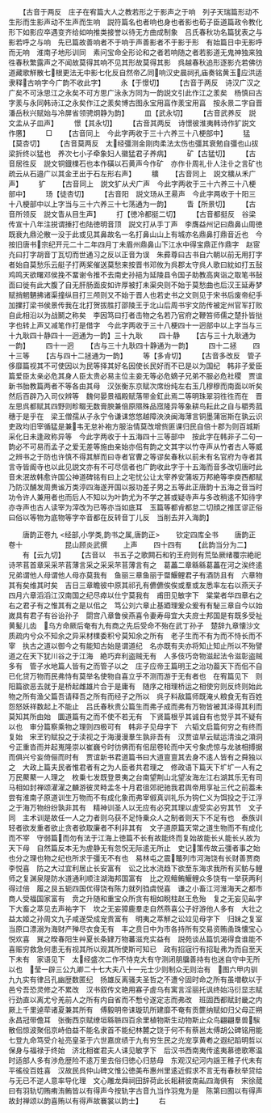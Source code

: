 <!-- { "loadSidebar": true } -->
　　【古音于两反　庄子在宥篇大人之教若形之于影声之于响　列子天瑞篇形动不生形而生影声动不生声而生响　説符篇名也者响也身也者影也荀子臣道篇政令教化形下如影应卒遇变齐给如响推类接誉以待无方曲成制象　吕氏春秋功名篇犹表之与影若呼之与响　先已篇故善响者不于响于声善影者不于影于形　有始篇日中无影呼而无响　淮南子地形训同　素问宝命全形论和之者若响随之者若影道无鬼神独来独徃春秋繁露声之不闻故莫得其响不见其形故莫得其影　呉越春秋追形逐影灮若佛彷　道藏歌觧散七根更法无中影七化反自然帝乙同响汉史晨祠孔庙奏铭黄玉应洪适隶释古响字今广韵不收此字】
　　永【于憬切】
　　【古音于两反　诗汉广汉之广矣不可泳思江之永矣不可方思广泳永方同为一韵説文引此作江之羕矣　杨慎曰古字羕与永同韩诗江之永矣作江之羕矣博古图永宝用亯作羕宝用亯　按永景二字自晋潘岳秋兴赋始与冷屏省领骋炯静为韵】
　　皿【武永切】
　　【古音武养反　説文孟从子皿声】
　　憬【其永切】
　　【古音其两反　诗憬彼淮夷韩诗作犷説文作懬】
　　□
　　【古音同上　今此字两收于三十六养三十八梗部中】
　　猛【莫杏切】
　　【古音莫两反　太经彊测金刚肉柔法太伤也彊其衰勉自彊也山拔梁折终以猛也　养次七小子牵象妇人徽猛君子养病】
　　矿【古猛切】
　　【古音居徃反　説文铜鐡檏石也本作磺以石黄声今作矿　亦作卝周礼卝人注卝之言矿也疏云从石邉广以其金玊出于石左形右声】
　　穬
　　【古音同上　説文穬从禾广声】
　　犷
　　【古音同上　説文犷从犬广声　今此字两收于三十六养三十八梗部中】
　　玚【徒杏切】
　　【古音阳　説文玚从玊昜声　今此字两收于十阳三十八梗部中以上字当与三十六养三十七荡通为一韵】
　　眚【所景切】
　　【古音所领反　説文眚从目生声】
　　打【徳冷都挺二切】
　　【古音都挺反　谷梁传宣十八年注捝谓捶打也陆徳明音顶　説文打从手丁声　李膺益州记曰鼎鼻山周徳既衰九鼎沦散一没于此或见其鼻故名一名打鼻山山上有城亦名鼎鼻打鼎音近也　今按旧唐书宗纪开元二十二年四月丁未眉州鼎鼻山下江水中得宝鼎正作鼎字　赵宧灮曰打字胡音丁瓦切而世通习之反以正音为误　朱彛尊曰古书自六朝以前无用打字者始自莫愁乐云艇子打两桨催送莫愁来按晋书邓攸为呉郡太守呉人歌曰紞如打五鼔鸡鸣天欲曙邓侯挽不畱谢令推不去南史孙挹为延陵县令国子助教高爽诣之取笔书鼔靣曰徙有此大腹了自无肝肠面皮如许厚被打未渠央则不始于莫愁曲也后汉王延寿梦赋捎魍魉拂诸渠撞纵目打三颅则又不始于晋人也若史书之文则见于宋书后废帝纪手加擈打梁书侯景传我在北打贺拔胜打邵陵王于北山后周书宇文防传被定州官军打败自此相沿以为战鬭之称矣　李因笃曰打者击物之名若乃官府之鞭笞师儒之楚扑皆挞字也转上声又减笔作打是借字　今此字两收于三十八梗四十一迥部中以上字当与三十九耿四十静四十一迥通为一韵】三十九耿
　　四十静
　　【古与三十九耿通为一韵】
　　四十一迥
　　【古与三十九耿四十静通为一韵】
　　四十二拯
　　四十三等
　　【古与四十二拯通为一韵】
　　等【多肻切】
　　【古音多改反　管子侈靡篇视其不可使因以为民等择其好名因使长民好而不已是以为国纪　韩非子爱臣篇爱臣太亲必危其身人臣太贵必易主位主妾无等必危嫡子兄弟不服必危社稷　贾谊新书胎教篇两者不等各由其母　汉张衡东京赋次席纷纯左右玉几穆穆而南面以听矣然后百辟乃入司仪辨等　魏何晏景福殿赋落带金釭此焉二等明珠翠羽徃徃而在　晋左思呉都赋其四野则畛畷无数膏腴兼倍原隰殊品窊隆异等象耕鸟耘此之自与穱秀菰穗于是乎在　梁王僧孺从子永宁令谦诔悠悠越障泱泱闽海薄言铜墨蒲宻斯在孰云识吏政均旧宰循猛是兼韦无怠补袍方服治情莫改增赀匪课归民自倍十郡为则百城斯采化日未逢政称异等　今此字两收于十五海四十三等部中　按此字在韩非子二句一韵必不可易而孟子之爱无差等施由亲始亦佀有韵之文其字以竹寺声从竹者古人等威之辨书之于防也许慎不得其觧而曰寺者官曹之等谬矣春秋以前未有名官府为寺者其言寺皆阍寺也以此见説文亦有不可尽信者也广韵收此字于十五海而音多改切唐时此音未泯故韩愈许国公神道碑铭有曰上之宅忧公让太宰养安蒲坂万邦絶等李庾西都赋乃防汉酺发周赉谧万类渟四海遂开国以报功差子男之五等此正唐韵十五海之音当时功令许人兼用者也而后人不知以为叶韵尤为不学之甚或疑寺声与多改稍逺不知待字亦寺声也古人读宰为滓改为已等亦当如底耳　玉篇等都肻都怠二切顔之推匡谬正俗曰俗以等物为底物等字夲音都在反转音丁儿反　当削去并入海韵】










　　唐韵正卷九
<经部,小学类,韵书之属,唐韵正>
　　钦定四库全书
　　唐韵正卷十　　　　　　昆山顾炎武撰
　　上声
　　四十四有
　　【此韵当分为二】
　　有【云九切】
　　【古音以　书五子之歌闗石和钓王府则有荒坠厥绪覆宗絶祀　诗芣苢首章采采芣苢薄言采之采采芣苢薄言有之　葛藟二章緜緜葛藟在河之涘终逺兄弟谓他人母谓他人母亦莫我有　鱼丽三章鱼丽于罶鰋鲤君子有酒防且有　六章物其有矣维其时矣　吉日三章瞻彼中原其祁孔有儦儦俟俟或羣或友悉率左右以燕天子　四月六章滔滔江汉南国之纪尽瘁以仕宁莫我有　甫田见敏字下　棠棠者华四章右之右之君子有之惟其有之是以佀之　笃公刘六章止基廼理爰众爰有有駜三章自今以始嵗具有君子有谷诒孙子　閟宫八章鲁侯燕喜令妻寿母宜大夫庻士邦国是有既多受祉黄髪儿齿　乌方命厥后奄有九有商之先后受命不殆在武丁孙子　楚辞九章懐沙文质疏内兮众不知余之异采材檏委积兮莫知余之所有　老子生而不有为而不恃长而不宰　执古之道以御今之有能知古始是谓道纪　名亦既有夫亦将知止知止所以不殆譬道之在天下犹川谷之于江海　絶巧弃利盗贼无有　人多伎巧竒物滋起法令滋彰盗贼多有　管子水地篇人皆有之而管子以之　庄子应帝王篇明王之治功葢天下而佀不自已化贷万物而民弗恃有莫举名使物自喜立乎不测而游于无有者也　在宥篇见下　则阳篇欲恶去就于是桥起雌雄片合于是庸有　随序之相理桥运之相使穷则反终则始此物之所有渔父篇吾请释吾之所有而经子之所以　呉子料敌篇师既淹乆粮食无有百姓怨怒妖祥数起上不能止　吕氏春秋贵公篇生而弗子成而弗有万物皆被其泽得其利而莫知其所由始　圜道篇有之而不使不若无有　下贤篇根乎其诚自有也觉乎其不疑有以也　审分篇察乘物之理则四极可有　韩非子见母字下　六韬文启篇何穷之有终而复始　宋玊钓赋投之于渎视之于海漫漫羣生孰非吾有　汉贾谊旱云赋运清浊之澒洞兮正重沓而并起嵬隆崇以崔巍兮时彷佛而有佀屈卷轮而中天兮象虎惊与龙骇相搏据而俱兴兮妄倚俪而时有　贾谊新书君道篇书曰大道亶亶其去身不逺人皆有之舜独以之　大政上篇夫民者惟君者有之为人臣者共君理之　修政语下篇天下圹圹一人有之万民藂藂一人理之　枚乗七发既登景夷之台南望荆山北望汝海左江右湖其乐无有司马相如封禅颂濯濯之麟游彼灵畤孟冬十月君徂郊祀驰我君舆帝用享祉三代之前葢未尝有淮南子原道训生万物而不有成化象而弗宰俶真训礼乐为钩仁义为饵投之于江浮之于海万物纷纷孰非其有　精神训圣人以无应有必究其理以虗受实必穷其节　文子同　主术训是故任一人之力者则乌获不足恃乗众人之制者则天下不足有也　泰族训轻者欲发重者欲止贪者欲取廉者不利非其有　文子道原篇天常之道生物而不有成化而不宰　守弱篇而勿有法于江海上徳篇不长有故能终而复始故能长乆能长乆故为天下母　自然篇反本无为虗静无有忽怳无际逺无所止　史记策传故云彊者事之始也分之理也物之纪也所求于彊无不有也　易林屯之震鼈列市河海饶有长财善贾商李悦喜　防之大过宜利居止长安富有　讼之比水流趋下欲至东海求我所有买鲂与鲤　师之复渊泉隄防水道通利顺注湖海邦国富有　比之观鳣鲔鰋鲤众多饶有一举获两利得过倍　履之艮五轭四国优得饶有陈力就列驺虞悦喜　谦之小畜江河淮海天之都市商人受福国家富有　贲之升随和重宝众所贪有相如睨柱赵王危殆　复之无妄见畆字下大畜之萃见去声祐字下　坎之无妄獐鹿羣走自然燕喜公子好游他人多有　大壮之益太姬之孙周文九子咸遂受成宠贵富有　明夷之萃觧之讼竝见母字下　归妹之复室当原口漂溺为海财产殚尽衣食无有　丰之贲日中为市各持所有交易资贿圅珠懐宝心悦欢喜　巽之暌春阳生艸夏长条肄万物蕃滋充实益有　説苑谈丛篇饥渴得食谁能不喜赈穷救急何患无有视其所以观其所使斯可知已　政有招宼行有招耻弗为而自至天下未有　家语见下　太经盛次二作不恃克大有守测闭朋牖善持有也迷自守中无所以也　莹一辟三公九卿二十七大夫八十一元士少则制众无则治有　图六甲内驯九九实有律吕孔幽歴数匿纪　扬雄反离骚夫圣哲之不遭兮固时命之所有虽増欷以于邑兮吾恐灵修之不累改　汉书叙传文艳用寡子虗乌有寓言淫丽托讽终始冯衍显志赋行劲直以离尤兮羌前人之所有内自省而不慙兮遂定志而弗改　班固西都赋封畿之内厥上千里逴荦诸夏兼其所有　傅毅明帝诔璇玑所建靡不奄有贡篚纳赋如归父母正朔永昌冠带儋耳　张衡西京赋缭垣緜聮四百余里植物斯生动物斯止众鸟翩翩羣兽騃散佀惊波聚佀京峙伯益不能名隶首不能纪林麓之饶于何不有蔡邕太傅胡公碑铭用能七登九命笃受介祉亮皇圣于六世嘉庻绩于九有穷生民之灮宠享黄耇之遐纪蹈明哲以保身与福禄于终始　济北相崔君夫人诔见敏字下　后汉书西南夷传逺夷慕徳歌寒温时适部人多有渉危歴险不逺万里去俗归徳心归慈母　东观汉纪河内謡王稚子代未有平徭役百姓喜　汉故民呉仲山碑文惟公徳美布惠州里逺近假求不言无有春秋举贷给与无已不逆人意率导化理　文心雕龙舜祠田辞荷此长耜耕彼南畆四海俱有　宋徐蒇曰有羽轨切贿痏洧鲔皆以有得声今按轨字古音九当作羽鬼为是　陈第曰囿以有得声故封禅颂以韵喜贿以有得声故褰裳以韵士】
　　右
